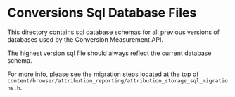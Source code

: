 # Conversions Sql Database Files

This directory contains sql database schemas for all previous versions of
databases used by the Conversion Measurement API.

The highest version sql file should always reflect the current database
schema.

For more info, please see the migration steps located at the top of
`content/browser/attribution_reporting/attribution_storage_sql_migrations.h`.
